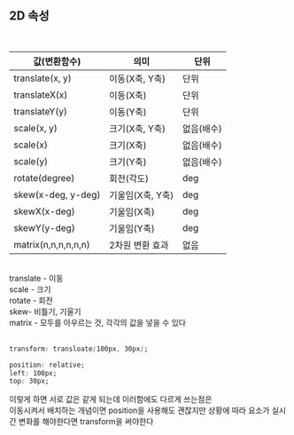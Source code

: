## 2D 속성
<br/>

|값(변환함수)|의미|단위|
|------|---|---|
|translate(x, y)|이동(X축, Y축)|단위|
|translateX(x)|이동(X축)|단위|
|translateY(y)|이동(Y축)|단위|
|scale(x, y)|크기(X축, Y축)|없음(배수)|
|scale(x)|크기(X축)|없음(배수)|
|scale(y)|크기(Y축)|없음(배수)|
|rotate(degree)|회전(각도)|deg|
|skew(x-deg, y-deg)|기울임(X축, Y축)|deg|
|skewX(x-deg)|기울임(X축)|deg|
|skewY(y-deg)|기울임(Y축)|deg|
|matrix(n,n,n,n,n,n)|2차원 변환 효과|없음|

<br/>
translate - 이동 <br/>
scale - 크기 <br/>
rotate - 회전 <br/>
skew- 비틀기, 기울기 <br/>
matrix - 모두를 아우르는 것, 각각의 값을 넣을 수 있다
<br/>
<br/>

```css
transform: transloate(100px, 30px);
```
```css
position: relative;
left: 100px;
top: 30px;
```
이렇게 하면 서로 값은 같게 되는데 이러함에도 다르게 쓰는점은
<br/>
이동시켜서 배치하는 개념이면 position을 사용해도 괜찮지만 상황에 따라 요소가 실시간 변화를 해야한다면 transform을 써야한다
